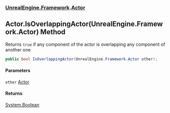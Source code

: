 ### [UnrealEngine.Framework](./UnrealEngine-Framework.md 'UnrealEngine.Framework').[Actor](./Actor.md 'UnrealEngine.Framework.Actor')
## Actor.IsOverlappingActor(UnrealEngine.Framework.Actor) Method
Returns `true` if any component of the actor is overlapping any component of another one  
```csharp
public bool IsOverlappingActor(UnrealEngine.Framework.Actor other);
```
#### Parameters
<a name='UnrealEngine-Framework-Actor-IsOverlappingActor(UnrealEngine-Framework-Actor)-other'></a>
`other` [Actor](./Actor.md 'UnrealEngine.Framework.Actor')  
  
#### Returns
[System.Boolean](https://docs.microsoft.com/en-us/dotnet/api/System.Boolean 'System.Boolean')  
